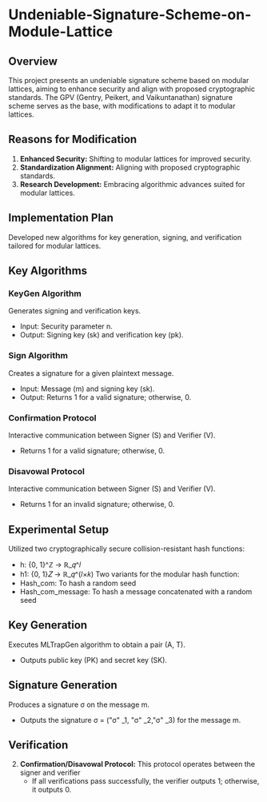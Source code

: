 # Undeniable-Signature-Scheme-on-Module-Lattice

## Overview
This project presents an undeniable signature scheme based on modular lattices, aiming to enhance security and align with proposed cryptographic standards. The GPV (Gentry, Peikert, and Vaikuntanathan) signature scheme serves as the base, with modifications to adapt it to modular lattices.

## Reasons for Modification
1. **Enhanced Security:** Shifting to modular lattices for improved security.
2. **Standardization Alignment:** Aligning with proposed cryptographic standards.
3. **Research Development:** Embracing algorithmic advances suited for modular lattices.

## Implementation Plan
Developed new algorithms for key generation, signing, and verification tailored for modular lattices.

## Key Algorithms

### KeyGen Algorithm
Generates signing and verification keys.
- Input: Security parameter n.
- Output: Signing key (sk) and verification key (pk).

### Sign Algorithm
Creates a signature for a given plaintext message.
- Input: Message (m) and signing key (sk).
- Output: Returns 1 for a valid signature; otherwise, 0.

### Confirmation Protocol
Interactive communication between Signer (S) and Verifier (V).
- Returns 1 for a valid signature; otherwise, 0.

### Disavowal Protocol
Interactive communication between Signer (S) and Verifier (V).
- Returns 1 for an invalid signature; otherwise, 0.

## Experimental Setup
Utilized two cryptographically secure collision-resistant hash functions:
- h: {0, 1}^ℤ → ℝ_𝑞^𝑙
- h1: {0, 1}𝑍 → ℝ_𝑞^(𝑙×𝑘)
Two variants for the modular hash function:
- Hash_com: To hash a random seed
- Hash_com_message: To hash a message concatenated with a random seed

## Key Generation
Executes MLTrapGen algorithm to obtain a pair (A, T).
- Outputs public key (PK) and secret key (SK).

## Signature Generation
Produces a signature σ on the message m.
- Outputs the signature σ = ("σ" _1, "σ" _2,"σ" _3) for the message m.

## Verification

2. **Confirmation/Disavowal Protocol:**
   This protocol operates between the signer and verifier 
   - If all verifications pass successfully, the verifier outputs 1; otherwise, it outputs 0.


